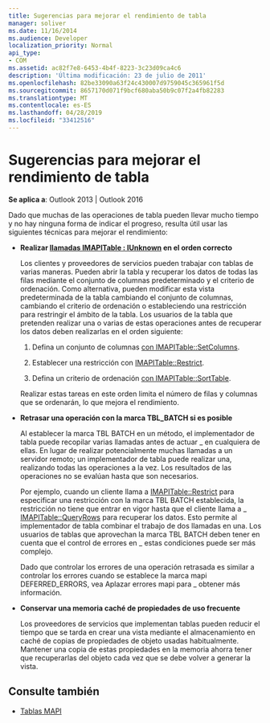 ```yaml
---
title: Sugerencias para mejorar el rendimiento de tabla
manager: soliver
ms.date: 11/16/2014
ms.audience: Developer
localization_priority: Normal
api_type:
- COM
ms.assetid: ac82f7e8-6453-4b4f-8223-3c23d09ca4c6
description: 'Última modificación: 23 de julio de 2011'
ms.openlocfilehash: 82be33090a63f24c430007d9759045c365961f5d
ms.sourcegitcommit: 8657170d071f9bcf680aba50b9c07f2a4fb82283
ms.translationtype: MT
ms.contentlocale: es-ES
ms.lasthandoff: 04/28/2019
ms.locfileid: "33412516"
---
```

# <a name="tips-for-better-table-performance"></a>Sugerencias para mejorar el rendimiento de tabla
  
**Se aplica a**: Outlook 2013 | Outlook 2016 
  
Dado que muchas de las operaciones de tabla pueden llevar mucho tiempo y no hay ninguna forma de indicar el progreso, resulta útil usar las siguientes técnicas para mejorar el rendimiento:
  
- **Realizar [llamadas IMAPITable : IUnknown](imapitableiunknown.md) en el orden correcto**
    
   Los clientes y proveedores de servicios pueden trabajar con tablas de varias maneras. Pueden abrir la tabla y recuperar los datos de todas las filas mediante el conjunto de columnas predeterminado y el criterio de ordenación. Como alternativa, pueden modificar esta vista predeterminada de la tabla cambiando el conjunto de columnas, cambiando el criterio de ordenación o estableciendo una restricción para restringir el ámbito de la tabla. Los usuarios de la tabla que pretenden realizar una o varias de estas operaciones antes de recuperar los datos deben realizarlas en el orden siguiente:
    
    1. Defina un conjunto de columnas [con IMAPITable::SetColumns](imapitable-setcolumns.md).
        
    2. Establecer una restricción con [IMAPITable::Restrict](imapitable-restrict.md).
        
    3. Defina un criterio de ordenación [con IMAPITable::SortTable](imapitable-sorttable.md).
    
    Realizar estas tareas en este orden limita el número de filas y columnas que se ordenarán, lo que mejora el rendimiento.
    
- **Retrasar una operación con la marca TBL_BATCH si es posible**
    
    Al establecer la marca TBL BATCH en un método, el implementador de tabla puede recopilar varias llamadas antes de actuar \_ en cualquiera de ellas. En lugar de realizar potencialmente muchas llamadas a un servidor remoto; un implementador de tabla puede realizar una, realizando todas las operaciones a la vez. Los resultados de las operaciones no se evalúan hasta que son necesarios. 
    
    Por ejemplo, cuando un cliente llama a [IMAPITable::Restrict](imapitable-restrict.md) para especificar una restricción con la marca TBL BATCH establecida, la restricción no tiene que entrar en vigor hasta que el cliente llama a \_ [IMAPITable::QueryRows](imapitable-queryrows.md) para recuperar los datos. Esto permite al implementador de tabla combinar el trabajo de dos llamadas en una. Los usuarios de tablas que aprovechan la marca TBL BATCH deben tener en cuenta que el control de errores en \_ estas condiciones puede ser más complejo. 
    
    Dado que controlar los errores de una operación retrasada es similar a controlar los errores cuando se establece la marca mapi DEFERRED_ERRORS, vea Aplazar errores mapi para \_ obtener más información. [](deferring-mapi-errors.md) 
    
- **Conservar una memoria caché de propiedades de uso frecuente**
    
    Los proveedores de servicios que implementan tablas pueden reducir el tiempo que se tarda en crear una vista mediante el almacenamiento en caché de copias de propiedades de objeto usadas habitualmente. Mantener una copia de estas propiedades en la memoria ahorra tener que recuperarlas del objeto cada vez que se debe volver a generar la vista.
    
## <a name="see-also"></a>Consulte también

- [Tablas MAPI](mapi-tables.md)

